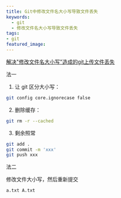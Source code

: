 ```yaml
---
title: Git中修改文件名大小写导致文件丢失
keywords:
  - git
  - 修改文件名大小写导致文件丢失
tags:
- git
featured_image:
---
```


[解决"修改文件名大小写"造成的git上传文件丢失](https://juejin.im/pin/5d31717e6fb9a07d872415b1)

法一

1. 让 git 区分大小写：

```sh
git config core.ignorecase false
```

2. 删除缓存：

```sh
git rm -r --cached
```

3. 剩余照常

```sh
git add .
git commit -m 'xxx'
git push xxx
```

法二

修改文件大小写，然后重新提交

```sh
a.txt A.txt
```

